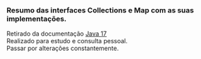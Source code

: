 ### Resumo das interfaces Collections e Map com as suas implementações.


Retirado da documentação <a href="https://docs.oracle.com/en/java/javase/17/docs/api/java.base/java/util/AbstractCollection.html"> Java 17 <a><br>
Realizado para estudo e consulta pessoal.<br>
Passar por alterações constantemente.

